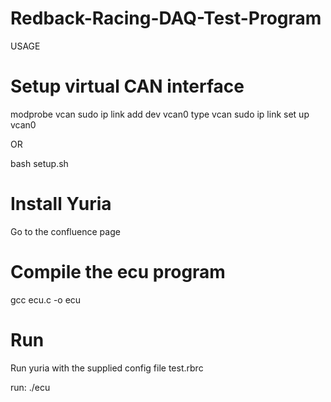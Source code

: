 # Redback-Racing-DAQ-Test-Program

USAGE

Setup virtual CAN interface
===========================

modprobe vcan
sudo ip link add dev vcan0 type vcan
sudo ip link set up vcan0

OR

bash setup.sh

Install Yuria
=============

Go to the confluence page

Compile the ecu program
=======================

gcc ecu.c -o ecu

Run
===

Run yuria with the supplied config file test.rbrc

run: ./ecu
